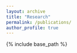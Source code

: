 ```yaml
---
layout: archive
title: "Research"
permalink: /publications/
author_profile: true
---
```


<!--- {% if site.author.googlescholar %}
  <div class="wordwrap">You can also find my articles on <a href="{{site.author.googlescholar}}">my Google Scholar profile</a>.</div>
{% endif %} --->

{% include base_path %}

<!--- {% for post in site.publications reversed %}
  {% include archive-single.html %}
{% endfor %}" --->
